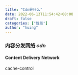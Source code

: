 ```yaml
---
title: "Cdn是什么"
date: 2022-06-13T11:54:42+08:00
draft: false
categories: ["性能"]
author: "huing"
---
```


### 内容分发网络 **_cdn_**

#### Content Delivery Network

cache-control
